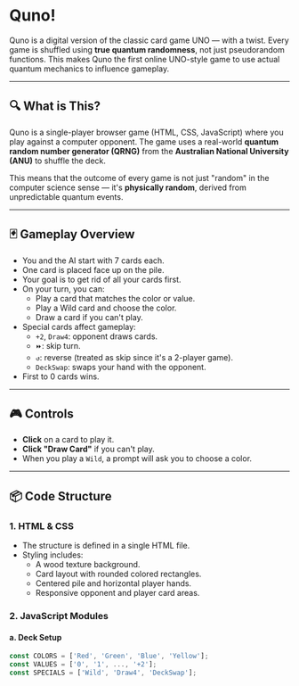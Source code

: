 # Quno!

Quno is a digital version of the classic card game UNO — with a twist. Every game is shuffled using **true quantum randomness**, not just pseudorandom functions. This makes Quno the first online UNO-style game to use actual quantum mechanics to influence gameplay.

---

## 🔍 What is This?

Quno is a single-player browser game (HTML, CSS, JavaScript) where you play against a computer opponent. The game uses a real-world **quantum random number generator (QRNG)** from the **Australian National University (ANU)** to shuffle the deck.

This means that the outcome of every game is not just "random" in the computer science sense — it's **physically random**, derived from unpredictable quantum events.

---

## 🃏 Gameplay Overview

- You and the AI start with 7 cards each.
- One card is placed face up on the pile.
- Your goal is to get rid of all your cards first.
- On your turn, you can:
  - Play a card that matches the color or value.
  - Play a Wild card and choose the color.
  - Draw a card if you can't play.
- Special cards affect gameplay:
  - `+2`, `Draw4`: opponent draws cards.
  - `⏩`: skip turn.
  - `↺`: reverse (treated as skip since it's a 2-player game).
  - `DeckSwap`: swaps your hand with the opponent.
- First to 0 cards wins.

---

## 🎮 Controls

- **Click** on a card to play it.
- **Click "Draw Card"** if you can't play.
- When you play a `Wild`, a prompt will ask you to choose a color.

---

## 📦 Code Structure

### 1. **HTML & CSS**
- The structure is defined in a single HTML file.
- Styling includes:
  - A wood texture background.
  - Card layout with rounded colored rectangles.
  - Centered pile and horizontal player hands.
  - Responsive opponent and player card areas.

### 2. **JavaScript Modules**

#### a. **Deck Setup**
```js
const COLORS = ['Red', 'Green', 'Blue', 'Yellow'];
const VALUES = ['0', '1', ..., '+2'];
const SPECIALS = ['Wild', 'Draw4', 'DeckSwap'];

